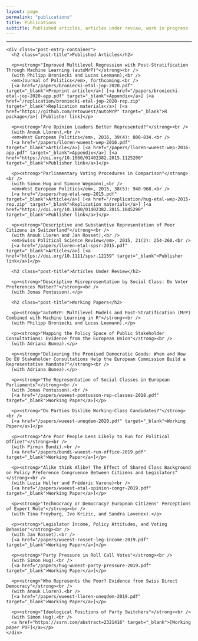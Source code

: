 ```yaml
---
layout: page
permalink: "publications"
title: Publications
subtitle: Published articles, articles under review, work in progress
---
```


<hr />
<div class="posts-list">
  <article class="post-preview">

    <div class="post-entry-container">
      <h2 class="post-title">Published Articles</h2>

      <p><strong>"Improved Multilevel Regression with Post-Stratification Through Machine Learning (autoMrP)"</strong><br />
      (with Philipp Broniecki and Lucas Leemann),<br />
      <em>Journal of Politics</em>, forthcoming.<br />
      [<a href="/papers/broniecki-etal-jop-2020.pdf" target="_blank">Preprint article</a>] [<a href="/papers/broniecki-etal-jop-2020-app.pdf" target="_blank">Appendix</a>] [<a href="/replication/broniecki-etal-jop-2020-rep.zip" target="_blank">Replication materials</a>] [<a href="https://github.com/retowuest/autoMrP" target="_blank">R package</a>] [Publisher link]</p>

      <p><strong>"Are Opinion Leaders Better Represented?"</strong><br />
      (with Anouk Lloren),<br />
      <em>West European Politics</em>, 2016, 39(4): 800-834.<br />
      [<a href="/papers/lloren-wueest-wep-2016.pdf" target="_blank">Article</a>] [<a href="/papers/lloren-wueest-wep-2016-app.pdf" target="_blank">Appendix</a>] [<a href="https://doi.org/10.1080/01402382.2015.1125200" target="_blank">Publisher link</a>]</p>

      <p><strong>"Parliamentary Voting Procedures in Comparison"</strong><br />
      (with Simon Hug and Simone Wegmann),<br />
      <em>West European Politics</em>, 2015, 38(5): 940-968.<br />
      [<a href="/papers/hug-etal-wep-2015.pdf" target="_blank">Article</a>] [<a href="/replication/hug-etal-wep-2015-rep.zip" target="_blank">Replication materials</a>] [<a href="https://doi.org/10.1080/01402382.2015.1045290" target="_blank">Publisher link</a>]</p>

      <p><strong>"Descriptive and Substantive Representation of Poor Citizens in Switzerland"</strong><br />
      (with Anouk Lloren and Jan Rosset),<br />
      <em>Swiss Political Science Review</em>, 2015, 21(2): 254-260.<br />
      [<a href="/papers/lloren-etal-spsr-2015.pdf" target="_blank">Article</a>] [<a href="https://doi.org/10.1111/spsr.12159" target="_blank">Publisher link</a>]</p>

      <h2 class="post-title">Articles Under Review</h2>

      <p><strong>"Descriptive Misrepresentation by Social Class: Do Voter Preferences Matter?"</strong><br />
      (with Jonas Pontusson).</p>

      <h2 class="post-title">Working Papers</h2>

      <p><strong>"autoMrP: Multilevel Models and Post-Stratification (MrP) Combined with Machine Learning in R"</strong><br />
      (with Philipp Broniecki and Lucas Leemann).</p>

      <p><strong>"Mapping the Policy Space of Public Stakeholder Consultations: Evidence from the European Union"</strong><br />
      (with Adriana Bunea).</p>

      <p><strong>"Delivering the Promised Democratic Goods: When and How Do EU Stakeholder Consultations Help the European Commission Build a Representative Mandate?"</strong><br />
      (with Adriana Bunea).</p>

      <p><strong>"The Representation of Social Classes in European Parliaments"</strong><br />
      (with Jonas Pontusson).<br />
      [<a href="/papers/wueest-pontusson-rep-classes-2018.pdf" target="_blank">Working Paper</a>]</p>

      <p><strong>"Do Parties Dislike Working-Class Candidates?"</strong><br />
      [<a href="/papers/wueest-uneqdem-2020.pdf" target="_blank">Working Paper</a>]</p>

      <p><strong>"Are Poor People Less Likely to Run for Political Office?"</strong><br />
      (with Pirmin Bundi).<br />
      [<a href="/papers/bundi-wueest-run-office-2019.pdf" target="_blank">Working Paper</a>]</p>

      <p><strong>"Alike think Alike? The Effect of Shared Class Background on Policy Preference Congruence Between Citizens and Legislators"</strong><br />
      (with Luzia Helfer and Frédéric Varone)<br />
      [<a href="/papers/wueest-etal-opinion-congr-2019.pdf" target="_blank">Working Paper</a>]</p>

      <p><strong>"Technocracy or Democracy? European Citizens' Perceptions of Expert Rule"</strong><br />
      (with Tina Freyburg, Ivo Krizic, and Sandra Lavenex).</p>

      <p><strong>"Legislator Income, Policy Attitudes, and Voting Behavior"</strong><br />
      (with Jan Rosset).<br />
      [<a href="/papers/wueest-rosset-leg-income-2019.pdf" target="_blank">Working Paper</a>]</p>

      <p><strong>"Party Pressure in Roll Call Votes"</strong><br />
      (with Simon Hug).<br />
      [<a href="/papers/hug-wueest-party-pressure-2019.pdf" target="_blank">Working Paper</a>]</p>

      <p><strong>"Who Represents the Poor? Evidence from Swiss Direct Democracy"</strong><br />
      (with Anouk Lloren).<br />
      [<a href="/papers/wueest-lloren-uneqdem-2019.pdf" target="_blank">Working Paper</a>]</p>

      <p><strong>"Ideological Positions of Party Switchers"</strong><br />
      (with Simon Hug).<br />
      <a href="https://ssrn.com/abstract=2321416" target="_blank">[Working paper PDF]</a></p>
    </div>

  </article>
</div>

